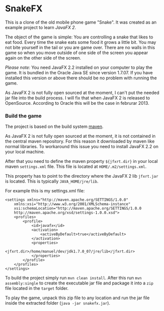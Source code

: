 # SnakeFX
This is a clone of the old mobile phone game "Snake".
It was created as an example project to learn *JavaFX 2*.

The object of the game is simple: You are controlling a snake that likes to eat
food. Every time the snake eats some food it grows a little bit. You may not bite yourself in the tail or you are game over. There are no walls in this game so when you move outside of one side of the screen you appear again on the other side of the screen.

*Please note:* You need JavaFX 2.2 installed on your computer to play the game.
It is bundled in the Oracle Java SE since version 1.7.07. If you have installed this version or above there should be no problem with running the game.

As JavaFX 2 is not fully open sourced at the moment, I can't put the needed jar file into the build process. I will fix that when JavaFX 2 is released to OpenSource. According to Oracle this will be the case in februrar 2013. 


### Build the game
The project is based on the build system [maven](http://maven.apache.org/).

As JavaFX 2 is not fully open sourced at the moment, it is not contained in the central maven repository. For this reason it downloaded by maven like normal libraries. To workaround this issue you need to install JavaFX 2.2 on your local machine. 

After that you need to define the maven property `${jfxrt.dir}` in your local maven `settings.xml` file. This file is located at `HOME/.m2/settings.xml`.

This property has to point to the directory where the JavaFX 2 lib `jfxrt.jar` is located. This is typically `JAVA_HOME/jre/lib`.

For example this is my settings.xml file:

    <settings xmlns="http://maven.apache.org/SETTINGS/1.0.0"
        xmlns:xsi="http://www.w3.org/2001/XMLSchema-instance"
        xsi:schemaLocation="http://maven.apache.org/SETTINGS/1.0.0
        http://maven.apache.org/xsd/settings-1.0.0.xsd">
        <profiles>
            <profile>
                <id>javafx</id>
                <activation>
                    <activeByDefault>true</activeByDefault>
                </activation>
                <properties>
                    <jfxrt.dir>/home/manuel/dev/jdk1.7.0_07/jre/lib</jfxrt.dir>
                </properties>
            </profile>
        </profiles>
    </settings>



To build the project simply run `mvn clean install`. After this run `mvn assembly:single` to create the executable jar file and package it into a `zip` file located in the `target` folder. 

To play the game, unpack this zip file to any location and run the jar file inside the extracted folder (`java -jar snakefx.jar`).


